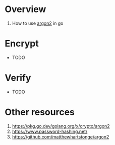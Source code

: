 # Overview
1. How to use [argon2](https://en.wikipedia.org/wiki/Argon2) in go


# Encrypt
- TODO


# Verify
- TODO


# Other resources
1. https://pkg.go.dev/golang.org/x/crypto/argon2
1. https://www.password-hashing.net/
1. https://github.com/matthewhartstonge/argon2

